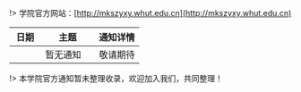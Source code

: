 !> 学院官方网站：[http://mkszyxy.whut.edu.cn](http://mkszyxy.whut.edu.cn)



| <div style="width:40px">日期</div> | <div style="width:80px">主题</div> | 通知详情 |
|  ---- |----  | ----  |
|  | 暂无通知 | 敬请期待

!> 本学院官方通知暂未整理收录，欢迎加入我们，共同整理！